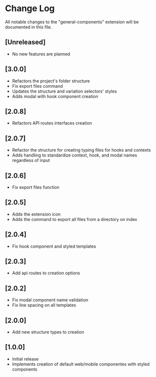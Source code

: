 # Change Log

All notable changes to the "general-components" extension will be documented in this file.

## [Unreleased]

- No new features are planned

## [3.0.0]

- Refactors the project's folder structure
- Fix export files command
- Updates the structure and variation selectors' styles
- Adds modal with hook component creation

## [2.0.8]

- Refactors API routes interfaces creation

## [2.0.7]

- Refactor the structure for creating typing files for hooks and contexts
- Adds handling to standardize context, hook, and modal names regardless of input

## [2.0.6]

- Fix export files function

## [2.0.5]

- Adds the extension icon
- Adds the command to export all files from a directory on index

## [2.0.4]

- Fix hook component and styled templates

## [2.0.3]

- Add api routes to creation options

## [2.0.2]

- Fix modal component name validation
- Fix line spacing on all templates

## [2.0.0]

- Add new structure types to creation

## [1.0.0]

- Initial release
- Implements creation of default web/mobile componentes with styled components
